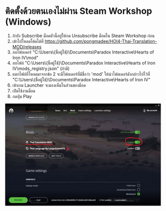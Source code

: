 # ติดตั้งด้วยตนเองไม่ผ่าน Steam Workshop (Windows)

1. ถ้ายัง Subscribe ม็อดตัวนี้อยู่ให้กด Unsubscribe ม็อดใน Steam Workshop ก่อน
2. เข้าไปโหลดโค้ดได้ที่ https://github.com/pongmadee/HOI4-Thai-Translation-MOD/releases
3. ลบโฟลเดอร์ "C:\Users\\{ชื่อผู้ใช้}\Documents\Paradox Interactive\Hearts of Iron IV\mod"
4. ลบไฟล์ "C:\Users\\{ชื่อผู้ใช้}\Documents\Paradox Interactive\Hearts of Iron IV\mods_registry.json" (ถ้ามี)
5. แตกไฟล์ที่โหลดมาจากข้อ 2 จะมีโฟลเดอร์ที่มีชื่อว่า 'mod' ให้นำโฟลเดอร์ดังกล่าวไปไว้ที่ "C:\Users\\{ชื่อผู้ใช้}\Documents\Paradox Interactive\Hearts of Iron IV\"
6. เข้าเกม Launcher จะมองเห็นในส่วนของม็อด
7. เปิดใช้งานม็อด
8. กดปุ่ม Play
<img src="images/thmod_install_manually.jpg">
